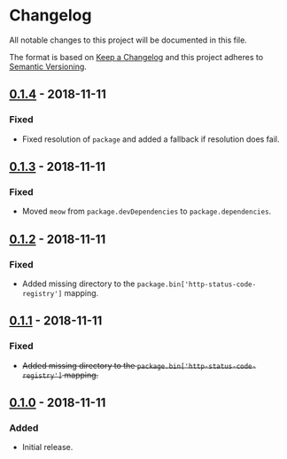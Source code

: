 Changelog
=========
All notable changes to this project will be documented in this file.

The format is based on [Keep a Changelog](https://keepachangelog.com/en/1.1.0/)
and this project adheres to [Semantic Versioning](https://semver.org/spec/v2.0.0.html).

[0.1.4] - 2018-11-11
--------------------
### Fixed
- Fixed resolution of `package` and added a fallback if resolution does fail.

[0.1.3] - 2018-11-11
--------------------
### Fixed
- Moved `meow` from `package.devDependencies` to `package.dependencies`.

[0.1.2] - 2018-11-11
--------------------
### Fixed
- Added missing directory to the `package.bin['http-status-code-registry']` mapping.

[0.1.1] - 2018-11-11
--------------------
### Fixed
- ~~Added missing directory to the `package.bin['http-status-code-registry']` mapping.~~

[0.1.0] - 2018-11-11
--------------------
### Added
- Initial release.

[0.1.4]: https://github.com/jbenner-radham/node-http-status-code-registry-cli/compare/v0.1.3...v0.1.4
[0.1.3]: https://github.com/jbenner-radham/node-http-status-code-registry-cli/compare/v0.1.2...v0.1.3
[0.1.2]: https://github.com/jbenner-radham/node-http-status-code-registry-cli/compare/v0.1.1...v0.1.2
[0.1.1]: https://github.com/jbenner-radham/node-http-status-code-registry-cli/compare/v0.1.0...v0.1.1
[0.1.0]: https://github.com/jbenner-radham/node-http-status-code-registry-cli/releases/tag/v0.1.0
